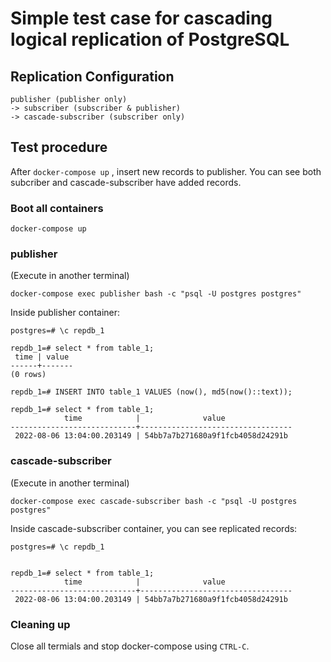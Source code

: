 # Simple test case for cascading logical replication of PostgreSQL 

## Replication Configuration
```
publisher (publisher only)
-> subscriber (subscriber & publisher)
-> cascade-subscriber (subscriber only)
```

## Test procedure
After `docker-compose up` , insert new records to publisher.
You can see both subcriber and cascade-subscriber have added records.

### Boot all containers
```
docker-compose up
```

### publisher
(Execute in another terminal)
```
docker-compose exec publisher bash -c "psql -U postgres postgres"
```
Inside publisher container:
```
postgres=# \c repdb_1

repdb_1=# select * from table_1;
 time | value
------+-------
(0 rows)

repdb_1=# INSERT INTO table_1 VALUES (now(), md5(now()::text));

repdb_1=# select * from table_1;
            time            |              value
----------------------------+----------------------------------
 2022-08-06 13:04:00.203149 | 54bb7a7b271680a9f1fcb4058d24291b
```

### cascade-subscriber
(Execute in another terminal)
```
docker-compose exec cascade-subscriber bash -c "psql -U postgres postgres"
```
Inside cascade-subscriber container, you can see replicated records:
```
postgres=# \c repdb_1


repdb_1=# select * from table_1;
            time            |              value
----------------------------+----------------------------------
 2022-08-06 13:04:00.203149 | 54bb7a7b271680a9f1fcb4058d24291b
```

### Cleaning up
Close all termials and stop docker-compose using `CTRL-C`.
